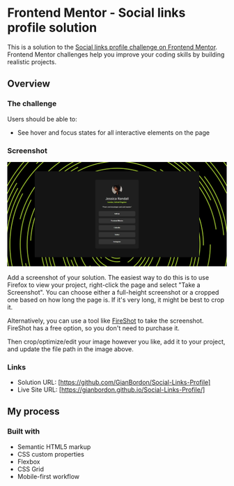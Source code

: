 # Frontend Mentor - Social links profile solution

This is a solution to the [Social links profile challenge on Frontend Mentor](https://www.frontendmentor.io/challenges/social-links-profile-UG32l9m6dQ). Frontend Mentor challenges help you improve your coding skills by building realistic projects. 


## Overview

### The challenge

Users should be able to:

- See hover and focus states for all interactive elements on the page

### Screenshot

![](./assets/images/FireShot%20Capture%20002%20-%20Frontend%20Mentor%20-%20Social%20links%20profile%20-%20gianbordon.github.io.jpg)

Add a screenshot of your solution. The easiest way to do this is to use Firefox to view your project, right-click the page and select "Take a Screenshot". You can choose either a full-height screenshot or a cropped one based on how long the page is. If it's very long, it might be best to crop it.

Alternatively, you can use a tool like [FireShot](https://getfireshot.com/) to take the screenshot. FireShot has a free option, so you don't need to purchase it. 

Then crop/optimize/edit your image however you like, add it to your project, and update the file path in the image above.



### Links

- Solution URL: [https://github.com/GianBordon/Social-Links-Profile]
- Live Site URL: [https://gianbordon.github.io/Social-Links-Profile/]

## My process

### Built with

- Semantic HTML5 markup
- CSS custom properties
- Flexbox
- CSS Grid
- Mobile-first workflow
